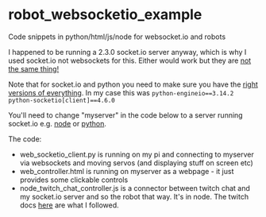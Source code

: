 # robot_websocketio_example

Code snippets in python/html/js/node for websocket.io and robots

I happened to be running a 2.3.0 socket.io server anyway, which is why I used 
socket.io not websockets for this. Either would work but they are [not the same thing!](https://socket.io/docs/v4/#what-socketio-is-not) 

Note that for socket.io and python you need to make sure you have the [right versions of everything](https://github.com/miguelgrinberg/python-socketio/issues/586#issuecomment-754069602). In my case this was `python-engineio==3.14.2 python-socketio[client]==4.6.0`

You'll need to change "myserver" in the code below to a server running socket.io e.g. [node](https://socket.io/docs/v4/server-installation/) or [python](https://python-socketio.readthedocs.io/en/latest/server.html).

The code:
 * web_socketio_client.py is running on my pi and connecting to myserver via websockets and moving servos (and displaying stuff on screen etc)
 * web_controller.html is running on myserver as a webpage - it just provides some clickable controls
 * node_twitch_chat_controller.js is a connector between twitch chat and my socket.io server and so the robot that way. It's in node. The twitch docs [here](https://dev.twitch.tv/docs/irc) are what I followed.
 
